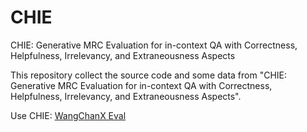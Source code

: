 # CHIE
CHIE: Generative MRC Evaluation for in-context QA with Correctness, Helpfulness, Irrelevancy, and Extraneousness Aspects

This repository collect the source code and some data from "CHIE: Generative MRC Evaluation for in-context QA with Correctness, Helpfulness, Irrelevancy, and Extraneousness Aspects".

Use CHIE: [WangChanX Eval](https://github.com/vistec-AI/WangchanX-Eval)
